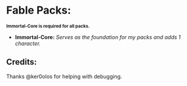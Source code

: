 # Fable Packs:
<sup>**Immortal-Core is required for all packs.**</sup>
- **Immortal-Core:** *Serves as the foundation for my packs and adds 1 character.*

## Credits:
Thanks @ker0olos for helping with debugging.


